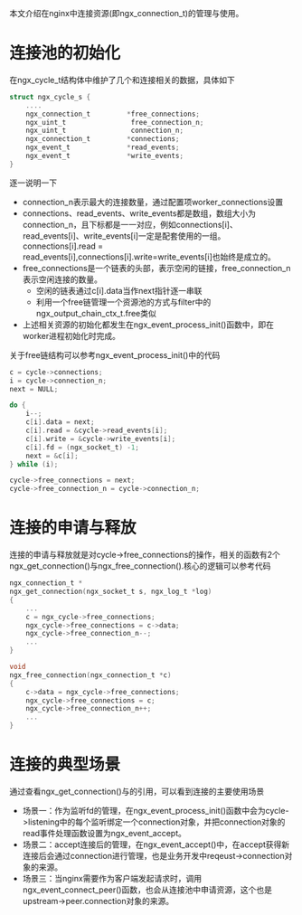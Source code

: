 本文介绍在nginx中连接资源(即ngx_connection_t)的管理与使用。

# 连接池的初始化

在ngx_cycle_t结构体中维护了几个和连接相关的数据，具体如下

``` C
struct ngx_cycle_s {
    ....
    ngx_connection_t         *free_connections;
    ngx_uint_t                free_connection_n;
    ngx_uint_t                connection_n;
    ngx_connection_t         *connections;
    ngx_event_t              *read_events;
    ngx_event_t              *write_events;
}
```

逐一说明一下

- connection_n表示最大的连接数量，通过配置项worker_connections设置
- connections、read_events、write_events都是数组，数组大小为connection_n，且下标都是一一对应，例如connections[i]、read_events[i]、write_events[i]一定是配套使用的一组。connections[i].read = read_events[i],connections[i].write=write_events[i]也始终是成立的。
- free_connections是一个链表的头部，表示空闲的链接，free_connection_n表示空闲连接的数量。
  - 空闲的链表通过c[i].data当作next指针逐一串联
  - 利用一个free链管理一个资源池的方式与filter中的ngx_output_chain_ctx_t.free类似
- 上述相关资源的初始化都发生在ngx_event_process_init()函数中，即在worker进程初始化时完成。

关于free链结构可以参考ngx_event_process_init()中的代码

```C
c = cycle->connections;
i = cycle->connection_n;
next = NULL;

do {
    i--;
    c[i].data = next;
    c[i].read = &cycle->read_events[i];
    c[i].write = &cycle->write_events[i];
    c[i].fd = (ngx_socket_t) -1;
    next = &c[i];
} while (i);

cycle->free_connections = next;
cycle->free_connection_n = cycle->connection_n;
```



# 连接的申请与释放

连接的申请与释放就是对cycle->free_connections的操作，相关的函数有2个ngx_get_connection()与ngx_free_connection().核心的逻辑可以参考代码

```C
ngx_connection_t *
ngx_get_connection(ngx_socket_t s, ngx_log_t *log)
{
    ...
    c = ngx_cycle->free_connections;
    ngx_cycle->free_connections = c->data;
    ngx_cycle->free_connection_n--;
    ...
}

void
ngx_free_connection(ngx_connection_t *c)
{
    c->data = ngx_cycle->free_connections;
    ngx_cycle->free_connections = c;
    ngx_cycle->free_connection_n++;
    ...
}
```



# 连接的典型场景

通过查看ngx_get_connection()与的引用，可以看到连接的主要使用场景

- 场景一：作为监听fd的管理，在ngx_event_process_init()函数中会为cycle->listening中的每个监听绑定一个connection对象，并把connection对象的read事件处理函数设置为ngx_event_accept。
- 场景二：accept连接后的管理，在ngx_event_accept()中，在accept获得新连接后会通过connection进行管理，也是业务开发中reqeust->connection对象的来源。
- 场景三：当nginx需要作为客户端发起请求时，调用ngx_event_connect_peer()函数，也会从连接池中申请资源，这个也是upstream->peer.connection对象的来源。

